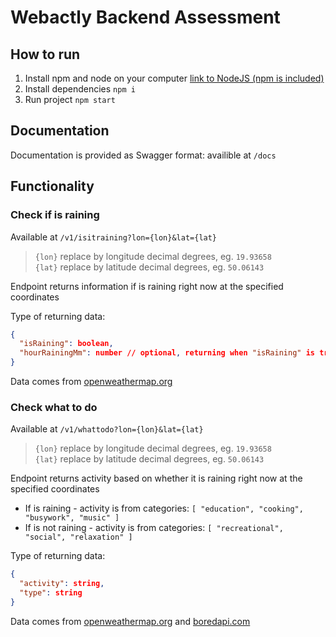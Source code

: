 # Webactly Backend Assessment

## How to run

1. Install npm and node on your computer [link to NodeJS (npm is included)](https://nodejs.org/en/)
1. Install dependencies `npm i`
1. Run project `npm start`

## Documentation

Documentation is provided as Swagger format: availible at `/docs`

## Functionality

### Check if is raining

Available at `/v1/isitraining?lon={lon}&lat={lat}`
> `{lon}` replace by longitude decimal degrees, eg. `19.93658` \
> `{lat}` replace by latitude decimal degrees, eg. `50.06143`

Endpoint returns information if is raining right now at the specified coordinates

Type of returning data:
```json
{
  "isRaining": boolean,
  "hourRainingMm": number // optional, returning when "isRaining" is true
}
```

Data comes from [openweathermap.org](https://openweathermap.org/)

### Check what to do

Available at `/v1/whattodo?lon={lon}&lat={lat}`
> `{lon}` replace by longitude decimal degrees, eg. `19.93658` \
> `{lat}` replace by latitude decimal degrees, eg. `50.06143`

Endpoint returns activity based on whether it is raining right now at the specified coordinates

* If is raining - activity is from categories: `[ "education", "cooking", "busywork", "music" ]`
* If is not raining - activity is from categories: `[ "recreational", "social", "relaxation" ]`

Type of returning data:
```json
{
  "activity": string,
  "type": string
}
```

Data comes from [openweathermap.org](https://openweathermap.org/) and [boredapi.com](http://www.boredapi.com/)
